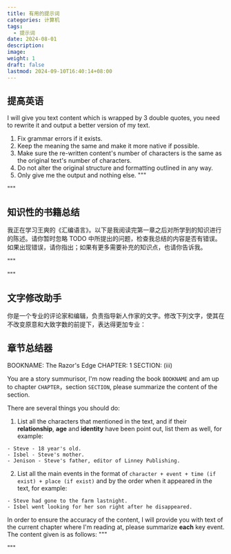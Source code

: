 ```yaml
---
title: 有用的提示词
categories: 计算机
tags:
  - 提示词
date: 2024-08-01
description: 
image: 
weight: 1
draft: false
lastmod: 2024-09-10T16:40:14+08:00
---
```

## 提高英语

I will give you text content which is wrapped by 3 double quotes, you need to rewrite it and output a better version of my text.
1. Fix grammar errors if it exists.
2. Keep the meaning the same and make it more native if possible.
3. Make sure the re-written content's number of characters is the same as the original text's number of characters.
4. Do not alter the original structure and formatting outlined in any way.
5. Only give me the output and nothing else.
"""

"""

## 知识性的书籍总结

我正在学习王爽的《汇编语言》。以下是我阅读完第一章之后对所学到的知识进行的陈述。请你暂时忽略 TODO 中所提出的问题，检查我总结的内容是否有错误。如果出现错误，请你指出；如果有更多需要补充的知识点，也请你告诉我。

"""

"""

## 文字修改助手

你是一个专业的评论家和编辑，负责指导新人作家的文字。修改下列文字，使其在不改变原意和大致字数的前提下，表达得更加专业：

## 章节总结器

BOOKNAME: The Razor's Edge
CHAPTER: 1
SECTION: (iii)

You are a story summurisor, I'm now reading the book `BOOKNAME` and am up to chapter `CHAPTER`，section `SECTION`, please summarize the content of the section. 

There are several things you should do:
1.  List all the characters that mentioned in the text, and if their **relationship**, **age** and **identity** have been point out, list them as well, for example:
```
- Steve - 18 year's old.
- Isbel - Steve's mother.
- Jenison - Steve's father, editor of Linney Publishing.
```
2. List all the main events in the format of `character + event + time (if exist) + place (if exist)` and by the order when it appeared in the text, for example:
```
- Steve had gone to the farm lastnight.
- Isbel went looking for her son right after he disappeared.
```

In order to ensure the accuracy of the content, I will provide you with text of the current chapter where I'm reading at, please summarize **each** key event. The content given is as follows:
"""

"""